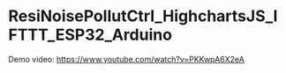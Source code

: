 # ResiNoisePollutCtrl_HighchartsJS_IFTTT_ESP32_Arduino

Demo video: https://www.youtube.com/watch?v=PKKwpA6X2eA
